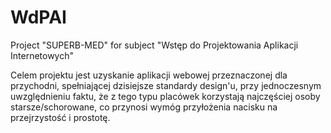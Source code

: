 # WdPAI
Project "SUPERB-MED" for subject "Wstęp do Projektowania Aplikacji Internetowych"

Celem projektu jest uzyskanie aplikacji webowej przeznaczonej dla przychodni, spełniającej dzisiejsze standardy design'u, przy jednoczesnym uwzględnieniu faktu, że z tego typu placówek korzystają najczęściej osoby starsze/schorowane, co przynosi wymóg przyłożenia nacisku na przejrzystość i prostotę.
